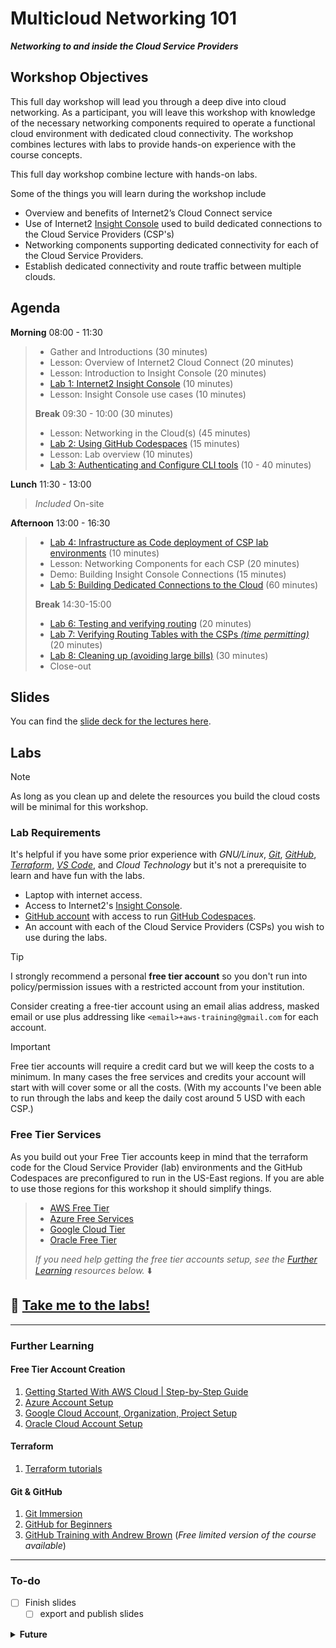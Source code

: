 # Multicloud Networking 101

**_Networking to and inside the Cloud Service Providers_**

## Workshop Objectives

This full day workshop will lead you through a deep dive into cloud networking. As a participant, you will leave this workshop with knowledge of the necessary networking components required to operate a functional cloud environment with dedicated cloud connectivity. The workshop combines lectures with labs to provide hands-on experience with the course concepts.

This full day workshop combine lecture with hands-on labs.

Some of the things you will learn during the workshop include

- Overview and benefits of Internet2’s Cloud Connect service
- Use of Internet2 [Insight Console](https://console.internet2.edu) used to build dedicated connections to the Cloud Service Providers (CSP's)
- Networking components supporting dedicated connectivity for each of the Cloud Service Providers.
- Establish dedicated connectivity and route traffic between multiple clouds.

## Agenda

**Morning** 08:00 - 11:30

> - Gather and Introductions (30 minutes)
> - Lesson: Overview of Internet2 Cloud Connect (20 minutes)
> - Lesson: Introduction to Insight Console (20 minutes)
> - [Lab 1: Internet2 Insight Console](lab1.md) (10 minutes)
> - Lesson: Insight Console use cases (10 minutes)
>
> **Break** 09:30 - 10:00 (30 minutes)
>
> - Lesson: Networking in the Cloud(s) (45 minutes)
> - [Lab 2: Using GitHub Codespaces](lab2.md) (15 minutes)
> - Lesson: Lab overview (10 minutes)
> - [Lab 3: Authenticating and Configure CLI tools](lab3.md) (10 - 40 minutes)

**Lunch** 11:30 - 13:00

> _Included_ On-site

**Afternoon** 13:00 - 16:30

> - [Lab 4: Infrastructure as Code deployment of CSP lab environments](lab4.md) (10 minutes)
> - Lesson: Networking Components for each CSP (20 minutes)
> - Demo: Building Insight Console Connections (15 minutes)
> - [Lab 5: Building Dedicated Connections to the Cloud](lab5.md) (60 minutes)
>
> **Break** 14:30-15:00
>
> - [Lab 6: Testing and verifying routing](lab6.md) (20 minutes)
> - [Lab 7: Verifying Routing Tables with the CSPs _(time permitting)_](lab7.md) (20 minutes)
> - [Lab 8: Cleaning up (avoiding large bills)](lab8.md) (30 minutes)
> - Close-out

## Slides

You can find the [slide deck for the lectures here](slides/cloud_networking_101-20241209.pdf).

## Labs

>[!NOTE]
> As long as you clean up and delete the resources you build the cloud costs will be minimal for this workshop.

### Lab Requirements

It's helpful if you have some prior experience with _GNU/Linux_, [_Git_](https://gitimmersion.com/), [_GitHub_](https://docs.github.com/en/get-started), [_Terraform_](https://developer.hashicorp.com/terraform/tutorials), [_VS Code_](https://code.visualstudio.com/docs/getstarted/getting-started), and _Cloud Technology_ but it's not a prerequisite to learn and have fun with the labs.

- Laptop with internet access.
- Access to Internet2's [Insight Console](https://console.internet2.edu/).
- [GitHub account](https://docs.github.com/en/get-started/start-your-journey/creating-an-account-on-github) with access to run [GitHub Codespaces](https://github.com/codespaces).
- An account with each of the Cloud Service Providers (CSPs) you wish to use during the labs.

>[!TIP]
>I strongly recommend a personal **free tier account** so you don't run into policy/permission issues with a restricted account from your institution.
>
>Consider creating a free-tier account using an email alias address, masked email or use plus addressing like `<email>+aws-training@gmail.com` for each account.

>[!IMPORTANT]
>Free tier accounts will require a credit card but we will keep the costs to a minimum. In many cases the free services and credits your account will start with will cover some or all the costs. (With my accounts I've been able to run through the labs and keep the daily cost around 5 USD with each CSP.)

### Free Tier Services

As you build out your Free Tier accounts keep in mind that the terraform code for the Cloud Service Provider (lab) environments and the GitHub Codespaces are preconfigured to run in the US-East regions. If you are able to use those regions for this workshop it should simplify things.

> - [AWS Free Tier](https://aws.amazon.com/free)
> - [Azure Free Services](https://azure.microsoft.com/en-us/pricing/free-services)
> - [Google Cloud Tier](https://cloud.google.com/free)
> - [Oracle Free Tier](https://www.oracle.com/cloud/free)
>
> _If you need help getting the free tier accounts setup, see the [Further Learning](#further-learning) resources below._ :arrow_down:

## :rocket: [Take me to the labs!](lab/README.md)

---

### Further Learning

#### Free Tier Account Creation

1. [Getting Started With AWS Cloud | Step-by-Step Guide](https://youtu.be/CjKhQoYeR4Q?si=FUzdPFAMcd8KxRsR)
2. [Azure Account Setup](https://youtu.be/ZYps6TmBkWk?si=zqWeeu1ab2tV7vui&t=60)
3. [Google Cloud Account, Organization, Project Setup](https://youtu.be/qofqzJbqD3s?si=GSgZ4ngMp7ZOi9nh&t=108)
4. [Oracle Cloud Account Setup](https://www.youtube.com/watch?v=YnsN52hB8EY)

#### Terraform

1. [Terraform tutorials](https://developer.hashicorp.com/terraform/tutorials)

#### Git & GitHub

1. [Git Immersion](https://gitimmersion.com/)
2. [GitHub for Beginners](https://github.blog/tag/github-for-beginners/)
3. [GitHub Training with Andrew Brown](https://www.exampro.co/github-foundations) (_Free limited version of the course available_)

---

### To-do

- [ ] Finish slides
  - [ ] export and publish slides

<details><summary><b>Future</b></summary>

- [ ] Rework code to update SSH config file when public IP changes
- [ ] Get budgets working for
  - [ ] Google Cloud
  - [ ] Oracle Cloud
- [ ] Change base Dockerfile image to reduce size of prebuilt
- [ ] Further optimize Devcontainer environment
- [ ] Breakout slides for each lesson
- [ ] Branches with IaC for Lab solutions?
- [ ] IPv6 addressing
- [ ] Refactor code to make it easier to switch regions
- [ ] Migrate code to OpenTofu
- [ ] Develop 2/3/400 level workshop that builds on this workshop

</details>
